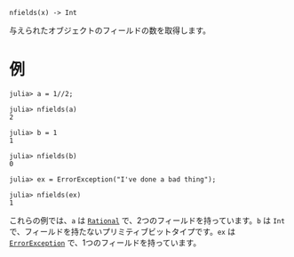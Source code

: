 ```
nfields(x) -> Int
```

与えられたオブジェクトのフィールドの数を取得します。

# 例

```jldoctest
julia> a = 1//2;

julia> nfields(a)
2

julia> b = 1
1

julia> nfields(b)
0

julia> ex = ErrorException("I've done a bad thing");

julia> nfields(ex)
1
```

これらの例では、`a` は [`Rational`](@ref) で、2つのフィールドを持っています。`b` は `Int` で、フィールドを持たないプリミティブビットタイプです。`ex` は [`ErrorException`](@ref) で、1つのフィールドを持っています。
